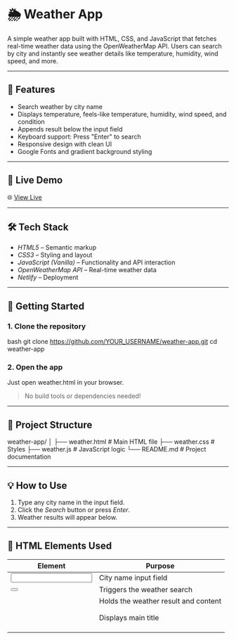 # 🌦 Weather App

A simple weather app built with HTML, CSS, and JavaScript that fetches real-time weather data using the OpenWeatherMap API. Users can search by city and instantly see weather details like temperature, humidity, wind speed, and more.

---

## 📌 Features

- Search weather by city name
- Displays temperature, feels-like temperature, humidity, wind speed, and condition
- Appends result below the input field
- Keyboard support: Press "Enter" to search
- Responsive design with clean UI
- Google Fonts and gradient background styling

---

## 🔗 Live Demo

🌐 [View Live](https://harmonious-praline-ae19ba.netlify.app/)



---

## 🛠 Tech Stack

- *HTML5* – Semantic markup
- *CSS3* – Styling and layout
- *JavaScript (Vanilla)* – Functionality and API interaction
- *OpenWeatherMap API* – Real-time weather data
- *Netlify* – Deployment

---

## 🚀 Getting Started

### 1. Clone the repository

bash
git clone https://github.com/YOUR_USERNAME/weather-app.git
cd weather-app


### 2. Open the app

Just open weather.html in your browser.

> No build tools or dependencies needed!

---

## 📂 Project Structure


weather-app/
│
├── weather.html       # Main HTML file
├── weather.css        # Styles
├── weather.js         # JavaScript logic
└── README.md          # Project documentation


---

## 💡 How to Use

1. Type any city name in the input field.
2. Click the *Search* button or press *Enter*.
3. Weather results will appear below.

---

## 🧾 HTML Elements Used

| Element       | Purpose                              |
|---------------|--------------------------------------|
| <input>     | City name input field                |
| <button>    | Triggers the weather search          |
| <div>       | Holds the weather result and content |
| <h1>        | Displays main title                  |
| <script>    | Loads JavaScript                     |
| <link>      | Links CSS file                       |
| <br>        | Line breaks inside result display    |
| <hr>        | Separators between search results    |

---

## 📦 API Used

- *OpenWeatherMap API*  
  [https://openweathermap.org/api](https://openweathermap.org/api)

Register and get your API key, then replace this in weather.js:

js
const apiKey = "your_api_key_here";


---

## ✅ Future Improvements

- Add weather icons
- Auto-detect user's location
- 5-day forecast support
- Add loading state / error animations
- Dark mode toggle

---

## 🧪 Example


Search: Chennai

Temperature in Chennai: 31°C (Feels like 33°C)
Condition: scattered clouds
Humidity: 70%
Wind speed: 3.5 m/s


---

## 📜 License

This project is open-source and free to use.